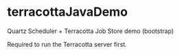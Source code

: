 terracottaJavaDemo
==================

Quartz Scheduler + Terracotta Job Store demo
(bootstrap)

Required to run the Terracotta server first.
